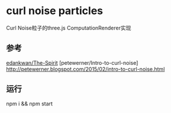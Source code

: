 # curl noise particles

Curl Noise粒子的three.js ComputationRenderer实现

## 参考

[edankwan/The-Spirit](https://github.com/edankwan/The-Spirit) 
[petewerner/Intro-to-curl-noise] http://petewerner.blogspot.com/2015/02/intro-to-curl-noise.html

## 运行
npm i && npm start
